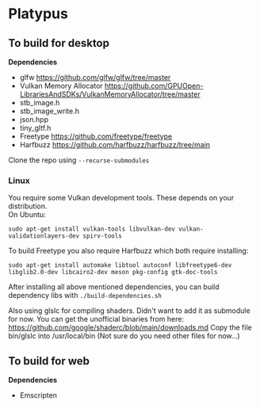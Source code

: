 # Platypus

## To build for desktop
**Dependencies**
* glfw https://github.com/glfw/glfw/tree/master <br/>
* Vulkan Memory Allocator https://github.com/GPUOpen-LibrariesAndSDKs/VulkanMemoryAllocator/tree/master <br/>
* stb_image.h
* stb_image_write.h
* json.hpp
* tiny_gltf.h
* Freetype https://github.com/freetype/freetype
* Harfbuzz https://github.com/harfbuzz/harfbuzz/tree/main

Clone the repo using `--recurse-submodules`

### Linux
You require some Vulkan development tools. These depends on your distribution.<br/>
On Ubuntu: <br/>
```
sudo apt-get install vulkan-tools libvulkan-dev vulkan-validationlayers-dev spirv-tools
```

To build Freetype you also require Harfbuzz which both require installing: <br/>
```
sudo apt-get install automake libtool autoconf libfreetype6-dev libglib2.0-dev libcairo2-dev meson pkg-config gtk-doc-tools
```

After installing all above mentioned dependencies, you can build dependency libs with  `./build-dependencies.sh` <br/>

Also using glslc for compiling shaders.
Didn't want to add it as submodule for now.
You can get the unofficial binaries from here: https://github.com/google/shaderc/blob/main/downloads.md
Copy the file bin/glslc into /usr/local/bin (Not sure do you need other files for now...)

## To build for web
**Dependencies**
* Emscripten
